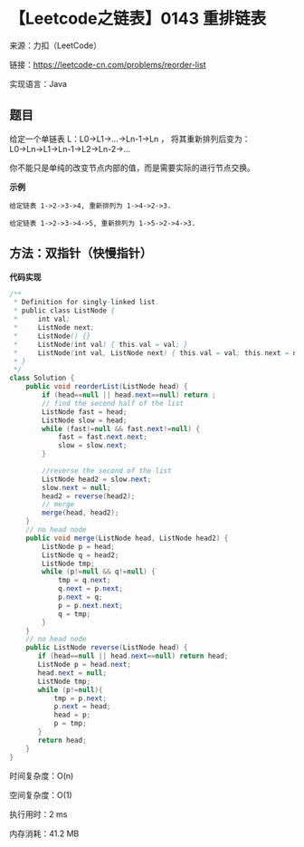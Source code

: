 # 【Leetcode之链表】0143 重排链表

来源：力扣（LeetCode）

链接：https://leetcode-cn.com/problems/reorder-list

实现语言：Java



##  题目

给定一个单链表 L：L0→L1→…→Ln-1→Ln ，
将其重新排列后变为： L0→Ln→L1→Ln-1→L2→Ln-2→…

你不能只是单纯的改变节点内部的值，而是需要实际的进行节点交换。

**示例**

```
给定链表 1->2->3->4, 重新排列为 1->4->2->3.

给定链表 1->2->3->4->5, 重新排列为 1->5->2->4->3.
```

## 方法：双指针（快慢指针）

**代码实现**

```java
/**
 * Definition for singly-linked list.
 * public class ListNode {
 *     int val;
 *     ListNode next;
 *     ListNode() {}
 *     ListNode(int val) { this.val = val; }
 *     ListNode(int val, ListNode next) { this.val = val; this.next = next; }
 * }
 */
class Solution {
    public void reorderList(ListNode head) {
        if (head==null || head.next==null) return ;
        // find the second half of the list
        ListNode fast = head;
        ListNode slow = head;
        while (fast!=null && fast.next!=null) {
            fast = fast.next.next;
            slow = slow.next;
        }
       
        //reverse the second of the list
        ListNode head2 = slow.next;
        slow.next = null;
        head2 = reverse(head2);
        // merge
        merge(head, head2);     
    }
    // no head node
    public void merge(ListNode head, ListNode head2) {
        ListNode p = head;
        ListNode q = head2;
        ListNode tmp;
        while (p!=null && q!=null) {
            tmp = q.next;
            q.next = p.next;
            p.next = q;
            p = p.next.next;
            q = tmp;
        }
    }
    // no head node
    public ListNode reverse(ListNode head) {
       if (head==null || head.next==null) return head;
       ListNode p = head.next;
       head.next = null;
       ListNode tmp;
       while (p!=null){
           tmp = p.next;
           p.next = head;
           head = p;
           p = tmp;
       }
       return head;
    }
}
```

时间复杂度：O(n) 

空间复杂度：O(1)

执行用时：2 ms

内存消耗：41.2 MB

